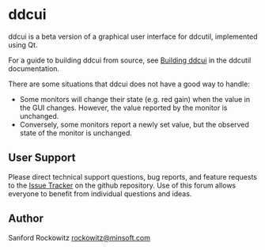 ddcui
=======

ddcui is a beta version of a graphical user interface for ddcutil, implemented using Qt. 

For a guide to building ddcui from source, see [Building ddcui](http://www.ddcutil.com/building_ddcui)
in the ddcutil documentation.

There are some situations that ddcui does not have a good way to handle:

- Some monitors will change their state (e.g. red gain) when the value in the GUI changes.
However, the value reported by the monitor is unchanged.
- Conversely, some monitors report a newly set value, but the observed state of the monitor
is unchanged.


## User Support

Please direct technical support questions, bug reports, and feature requests to the
[Issue Tracker](https://github.com/rockowitz/ddcui/issues) on the github repository.
Use of this forum allows everyone to benefit from individual questions and ideas.


## Author

Sanford Rockowitz  <rockowitz@minsoft.com>
